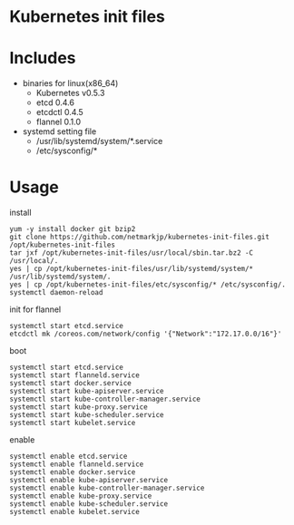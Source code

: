 Kubernetes init files
=============================

# Includes

- binaries for linux(x86_64)
    - Kubernetes v0.5.3
    - etcd 0.4.6
    - etcdctl 0.4.5
    - flannel 0.1.0
- systemd setting file
    - /usr/lib/systemd/system/*.service
    - /etc/sysconfig/*

# Usage

install
```
yum -y install docker git bzip2
git clone https://github.com/netmarkjp/kubernetes-init-files.git /opt/kubernetes-init-files
tar jxf /opt/kubernetes-init-files/usr/local/sbin.tar.bz2 -C /usr/local/.
yes | cp /opt/kubernetes-init-files/usr/lib/systemd/system/* /usr/lib/systemd/system/.
yes | cp /opt/kubernetes-init-files/etc/sysconfig/* /etc/sysconfig/.
systemctl daemon-reload
```

init for flannel
```
systemctl start etcd.service
etcdctl mk /coreos.com/network/config '{"Network":"172.17.0.0/16"}'
```

boot
```
systemctl start etcd.service
systemctl start flanneld.service
systemctl start docker.service
systemctl start kube-apiserver.service
systemctl start kube-controller-manager.service
systemctl start kube-proxy.service
systemctl start kube-scheduler.service
systemctl start kubelet.service
```

enable
```
systemctl enable etcd.service
systemctl enable flanneld.service
systemctl enable docker.service
systemctl enable kube-apiserver.service
systemctl enable kube-controller-manager.service
systemctl enable kube-proxy.service
systemctl enable kube-scheduler.service
systemctl enable kubelet.service
```
